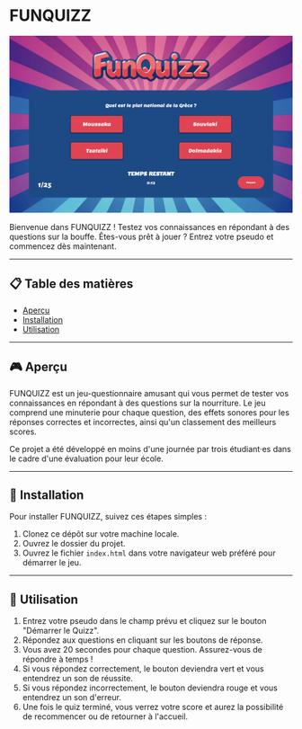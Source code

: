 # FUNQUIZZ

![Thumbnail](./thumbnail.png)

Bienvenue dans FUNQUIZZ ! Testez vos connaissances en répondant à des questions sur la bouffe. Êtes-vous prêt à jouer ? Entrez votre pseudo et commencez dès maintenant.

---

## 📋 Table des matières
- [Aperçu](#aperçu)
- [Installation](#installation)
- [Utilisation](#utilisation)

---

<h2 id="aperçu">🎮 Aperçu</h2>

FUNQUIZZ est un jeu-questionnaire amusant qui vous permet de tester vos connaissances en répondant à des questions sur la nourriture. Le jeu comprend une minuterie pour chaque question, des effets sonores pour les réponses correctes et incorrectes, ainsi qu'un classement des meilleurs scores.

Ce projet a été développé en moins d'une journée par trois étudiant·es dans le cadre d'une évaluation pour leur école.

---

<h2 id="installation">🚀 Installation</h2>

Pour installer FUNQUIZZ, suivez ces étapes simples :

1. Clonez ce dépôt sur votre machine locale.
2. Ouvrez le dossier du projet.
3. Ouvrez le fichier `index.html` dans votre navigateur web préféré pour démarrer le jeu.

---

<h2 id="utilisation">🎯 Utilisation</h2>

1. Entrez votre pseudo dans le champ prévu et cliquez sur le bouton "Démarrer le Quizz".
2. Répondez aux questions en cliquant sur les boutons de réponse.
3. Vous avez 20 secondes pour chaque question. Assurez-vous de répondre à temps !
4. Si vous répondez correctement, le bouton deviendra vert et vous entendrez un son de réussite.
5. Si vous répondez incorrectement, le bouton deviendra rouge et vous entendrez un son d'erreur.
6. Une fois le quiz terminé, vous verrez votre score et aurez la possibilité de recommencer ou de retourner à l'accueil.
